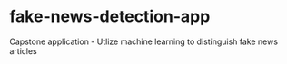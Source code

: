 # fake-news-detection-app
Capstone application - Utlize machine learning to distinguish fake news articles
